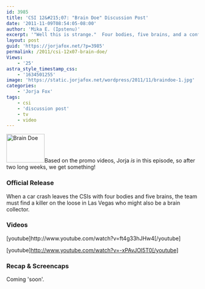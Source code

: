 ```yaml
---
id: 3985
title: 'CSI 12&#215;07: "Brain Doe" Discussion Post'
date: '2011-11-09T08:54:05-08:00'
author: 'Mika E. (Ipstenu)'
excerpt: '"Well this is strange."  Four bodies, five brains, and a confusing case on tonight''s CSI.'
layout: post
guid: 'https://jorjafox.net/?p=3985'
permalink: /2011/csi-12x07-brain-doe/
Views:
    - '25'
astra_style_timestamp_css:
    - '1634501255'
image: 'https://static.jorjafox.net/wordpress/2011/11/braindoe-1.jpg'
categories:
    - 'Jorja Fox'
tags:
    - csi
    - 'discussion post'
    - tv
    - video
---
```


<img class="alignleft size-thumbnail wp-image-3994" title="Brain Doe" src="//static.jorjafox.net/wordpress/2011/11/braindoe-1-210x140.jpg" alt="Brain Doe" width="100" height="75" />Based on the promo videos, Jorja _is_ in this episode, so after two long weeks, we get something!
<h3>Official Release</h3>
When a car crash leaves the CSIs with four bodies and five brains, the team must find a killer on the loose in Las Vegas who might also be a brain collector.
<h3>Videos</h3>
[youtube]http://www.youtube.com/watch?v=ft4g33hJHw4[/youtube]

[youtube]http://www.youtube.com/watch?v=-xPAvJOl5T0[/youtube]
<h3>Recap &amp; Screencaps</h3>
Coming 'soon'.
